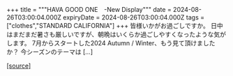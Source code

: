 +++
title = """HAVA GOOD ONE　-New Display"""
date = 2024-08-26T03:00:04.000Z
expiryDate = 2024-08-26T03:00:04.000Z
tags = ["clothes","STANDARD CALIFORNIA"]
+++
皆様いかがお過ごしですか。 日中はまだまだ暑さも厳しいですが、朝晩はいくらか過ごしやすくなったような気がします。 7月からスタートした2024 Autumn / Winter、もう見て頂けましたか？ 今シーズンのテーマは \[…\]

[[source]](https://www.standardcalifornia.com/blog/48914.html)
